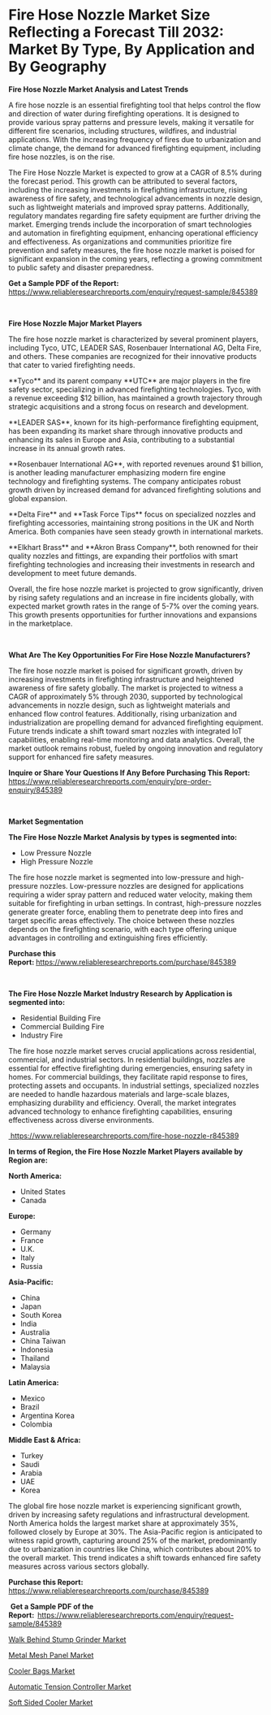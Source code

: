 <p><h1>Fire Hose Nozzle Market Size Reflecting a Forecast Till 2032: Market By Type, By Application and By Geography</h1></p><p><strong>Fire Hose Nozzle Market Analysis and Latest Trends</strong></p>
<p><p>A fire hose nozzle is an essential firefighting tool that helps control the flow and direction of water during firefighting operations. It is designed to provide various spray patterns and pressure levels, making it versatile for different fire scenarios, including structures, wildfires, and industrial applications. With the increasing frequency of fires due to urbanization and climate change, the demand for advanced firefighting equipment, including fire hose nozzles, is on the rise.</p><p>The Fire Hose Nozzle Market is expected to grow at a CAGR of 8.5% during the forecast period. This growth can be attributed to several factors, including the increasing investments in firefighting infrastructure, rising awareness of fire safety, and technological advancements in nozzle design, such as lightweight materials and improved spray patterns. Additionally, regulatory mandates regarding fire safety equipment are further driving the market. Emerging trends include the incorporation of smart technologies and automation in firefighting equipment, enhancing operational efficiency and effectiveness. As organizations and communities prioritize fire prevention and safety measures, the fire hose nozzle market is poised for significant expansion in the coming years, reflecting a growing commitment to public safety and disaster preparedness.</p></p>
<p><strong>Get a Sample PDF of the Report:&nbsp;</strong> <a href="https://www.reliableresearchreports.com/enquiry/request-sample/845389?utm_campaign=2230&utm_medium=2&utm_source=Github&utm_content=ia&utm_term=09042025&utm_id=fire-hose-nozzle">https://www.reliableresearchreports.com/enquiry/request-sample/845389</a></p>
<p>&nbsp;</p>
<p><strong>Fire Hose Nozzle Major Market Players</strong></p>
<p><p>The fire hose nozzle market is characterized by several prominent players, including Tyco, UTC, LEADER SAS, Rosenbauer International AG, Delta Fire, and others. These companies are recognized for their innovative products that cater to varied firefighting needs.</p><p>**Tyco** and its parent company **UTC** are major players in the fire safety sector, specializing in advanced firefighting technologies. Tyco, with a revenue exceeding $12 billion, has maintained a growth trajectory through strategic acquisitions and a strong focus on research and development.</p><p>**LEADER SAS**, known for its high-performance firefighting equipment, has been expanding its market share through innovative products and enhancing its sales in Europe and Asia, contributing to a substantial increase in its annual growth rates.</p><p>**Rosenbauer International AG**, with reported revenues around $1 billion, is another leading manufacturer emphasizing modern fire engine technology and firefighting systems. The company anticipates robust growth driven by increased demand for advanced firefighting solutions and global expansion.</p><p>**Delta Fire** and **Task Force Tips** focus on specialized nozzles and firefighting accessories, maintaining strong positions in the UK and North America. Both companies have seen steady growth in international markets.</p><p>**Elkhart Brass** and **Akron Brass Company**, both renowned for their quality nozzles and fittings, are expanding their portfolios with smart firefighting technologies and increasing their investments in research and development to meet future demands.</p><p>Overall, the fire hose nozzle market is projected to grow significantly, driven by rising safety regulations and an increase in fire incidents globally, with expected market growth rates in the range of 5-7% over the coming years. This growth presents opportunities for further innovations and expansions in the marketplace.</p></p>
<p>&nbsp;</p>
<p><strong>What Are The Key Opportunities For Fire Hose Nozzle Manufacturers?</strong></p>
<p><p>The fire hose nozzle market is poised for significant growth, driven by increasing investments in firefighting infrastructure and heightened awareness of fire safety globally. The market is projected to witness a CAGR of approximately 5% through 2030, supported by technological advancements in nozzle design, such as lightweight materials and enhanced flow control features. Additionally, rising urbanization and industrialization are propelling demand for advanced firefighting equipment. Future trends indicate a shift toward smart nozzles with integrated IoT capabilities, enabling real-time monitoring and data analytics. Overall, the market outlook remains robust, fueled by ongoing innovation and regulatory support for enhanced fire safety measures.</p></p>
<p><strong>Inquire or Share Your Questions If Any Before Purchasing This Report:</strong> <a href="https://www.reliableresearchreports.com/enquiry/pre-order-enquiry/845389?utm_campaign=2230&utm_medium=2&utm_source=Github&utm_content=ia&utm_term=09042025&utm_id=fire-hose-nozzle">https://www.reliableresearchreports.com/enquiry/pre-order-enquiry/845389</a></p>
<p>&nbsp;</p>
<p><strong>Market Segmentation</strong></p>
<p><strong>The Fire Hose Nozzle Market Analysis by types is segmented into:</strong></p>
<p><ul><li>Low Pressure Nozzle</li><li>High Pressure Nozzle</li></ul></p>
<p><p>The fire hose nozzle market is segmented into low-pressure and high-pressure nozzles. Low-pressure nozzles are designed for applications requiring a wider spray pattern and reduced water velocity, making them suitable for firefighting in urban settings. In contrast, high-pressure nozzles generate greater force, enabling them to penetrate deep into fires and target specific areas effectively. The choice between these nozzles depends on the firefighting scenario, with each type offering unique advantages in controlling and extinguishing fires efficiently.</p></p>
<p><strong>Purchase this Report:&nbsp;</strong><a href="https://www.reliableresearchreports.com/purchase/845389?utm_campaign=2230&utm_medium=2&utm_source=Github&utm_content=ia&utm_term=09042025&utm_id=fire-hose-nozzle">https://www.reliableresearchreports.com/purchase/845389</a></p>
<p>&nbsp;</p>
<p><strong>The Fire Hose Nozzle Market Industry Research by Application is segmented into:</strong></p>
<p><ul><li>Residential Building Fire</li><li>Commercial Building Fire</li><li>Industry Fire</li></ul></p>
<p><p>The fire hose nozzle market serves crucial applications across residential, commercial, and industrial sectors. In residential buildings, nozzles are essential for effective firefighting during emergencies, ensuring safety in homes. For commercial buildings, they facilitate rapid response to fires, protecting assets and occupants. In industrial settings, specialized nozzles are needed to handle hazardous materials and large-scale blazes, emphasizing durability and efficiency. Overall, the market integrates advanced technology to enhance firefighting capabilities, ensuring effectiveness across diverse environments.</p></p>
<p><a href="https://www.reliableresearchreports.com/fire-hose-nozzle-r845389?utm_campaign=2230&utm_medium=2&utm_source=Github&utm_content=ia&utm_term=09042025&utm_id=fire-hose-nozzle">&nbsp;https://www.reliableresearchreports.com/fire-hose-nozzle-r845389</a></p>
<p><strong>In terms of Region, the Fire Hose Nozzle Market Players available by Region are:</strong></p>
<p>
    <p> <strong> North America: </strong>
        <ul>
            <li>United States</li>
            <li>Canada</li>
        </ul>
        </p> 
    <p> <strong> Europe: </strong>
        <ul>
            <li>Germany</li>
            <li>France</li>
            <li>U.K.</li>
            <li>Italy</li>
            <li>Russia</li>
        </ul>
        </p> 
    <p> <strong> Asia-Pacific: </strong>
        <ul>
            <li>China</li>
            <li>Japan</li>
            <li>South Korea</li>
            <li>India</li>
            <li>Australia</li>
            <li>China Taiwan</li>
            <li>Indonesia</li>
            <li>Thailand</li>
            <li>Malaysia</li>
        </ul>
        </p> 
    <p> <strong> Latin America: </strong>
        <ul>
            <li>Mexico</li>
            <li>Brazil</li>
            <li>Argentina Korea</li>
            <li>Colombia</li>
        </ul>
        </p> 
    <p> <strong> Middle East & Africa: </strong>
        <ul>
            <li>Turkey</li>
            <li>Saudi</li>
            <li>Arabia</li>
            <li>UAE</li>
            <li>Korea</li>
        </ul>
    </p>
    </p>
<p><p>The global fire hose nozzle market is experiencing significant growth, driven by increasing safety regulations and infrastructural development. North America holds the largest market share at approximately 35%, followed closely by Europe at 30%. The Asia-Pacific region is anticipated to witness rapid growth, capturing around 25% of the market, predominantly due to urbanization in countries like China, which contributes about 20% to the overall market. This trend indicates a shift towards enhanced fire safety measures across various sectors globally.</p></p>
<p><strong>Purchase this Report: </strong><a href="https://www.reliableresearchreports.com/purchase/845389?utm_campaign=2230&utm_medium=2&utm_source=Github&utm_content=ia&utm_term=09042025&utm_id=fire-hose-nozzle">https://www.reliableresearchreports.com/purchase/845389</a></p>
<p>&nbsp;<strong>Get a Sample PDF of the Report:&nbsp;&nbsp;</strong><a href="https://www.reliableresearchreports.com/enquiry/request-sample/845389?utm_campaign=2230&utm_medium=2&utm_source=Github&utm_content=ia&utm_term=09042025&utm_id=fire-hose-nozzle">https://www.reliableresearchreports.com/enquiry/request-sample/845389</a></p>
<p><strong></strong></p>
<p><p><a href="https://github.com/timayuethem/Market-Research-Report-List-1/blob/main/walk-behind-stump-grinder-market.md?utm_campaign=2230&utm_medium=2&utm_source=Github&utm_content=ia&utm_term=09042025&utm_id=fire-hose-nozzle">Walk Behind Stump Grinder Market</a></p><p><a href="https://github.com/brabolyrah3h/Market-Research-Report-List-1/blob/main/metal-mesh-panel-market.md?utm_campaign=2230&utm_medium=2&utm_source=Github&utm_content=ia&utm_term=09042025&utm_id=fire-hose-nozzle">Metal Mesh Panel Market</a></p><p><a href="https://github.com/avirsuckra/Market-Research-Report-List-1/blob/main/cooler-bags-market.md?utm_campaign=2230&utm_medium=2&utm_source=Github&utm_content=ia&utm_term=09042025&utm_id=fire-hose-nozzle">Cooler Bags Market</a></p><p><a href="https://github.com/rembaentin6f/Market-Research-Report-List-1/blob/main/automatic-tension-controller-market.md?utm_campaign=2230&utm_medium=2&utm_source=Github&utm_content=ia&utm_term=09042025&utm_id=fire-hose-nozzle">Automatic Tension Controller Market</a></p><p><a href="https://github.com/sekohlorik/Market-Research-Report-List-1/blob/main/soft-sided-cooler-market.md?utm_campaign=2230&utm_medium=2&utm_source=Github&utm_content=ia&utm_term=09042025&utm_id=fire-hose-nozzle">Soft Sided Cooler Market</a></p></p>